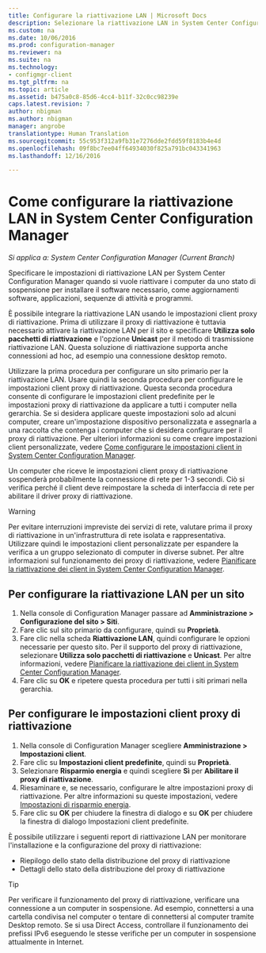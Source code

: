 ```yaml
---
title: Configurare la riattivazione LAN | Microsoft Docs
description: Selezionare la riattivazione LAN in System Center Configuration Manager.
ms.custom: na
ms.date: 10/06/2016
ms.prod: configuration-manager
ms.reviewer: na
ms.suite: na
ms.technology:
- configmgr-client
ms.tgt_pltfrm: na
ms.topic: article
ms.assetid: b475a0c8-85d6-4cc4-b11f-32c0cc98239e
caps.latest.revision: 7
author: nbigman
ms.author: nbigman
manager: angrobe
translationtype: Human Translation
ms.sourcegitcommit: 55c953f312a9fb31e7276dde2fdd59f8183b4e4d
ms.openlocfilehash: 09f8bc7ee04ff64934030f825a791bc043341963
ms.lasthandoff: 12/16/2016

---
```

# <a name="how-to-configure-wake-on-lan-in-system-center-configuration-manager"></a>Come configurare la riattivazione LAN in System Center Configuration Manager

*Si applica a: System Center Configuration Manager (Current Branch)*

Specificare le impostazioni di riattivazione LAN per System Center Configuration Manager quando si vuole riattivare i computer da uno stato di sospensione per installare il software necessario, come aggiornamenti software, applicazioni, sequenze di attività e programmi.

È possibile integrare la riattivazione LAN usando le impostazioni client proxy di riattivazione. Prima di utilizzare il proxy di riattivazione è tuttavia necessario attivare la riattivazione LAN per il sito e specificare **Utilizza solo pacchetti di riattivazione** e l'opzione **Unicast** per il metodo di trasmissione riattivazione LAN. Questa soluzione di riattivazione supporta anche connessioni ad hoc, ad esempio una connessione desktop remoto.

Utilizzare la prima procedura per configurare un sito primario per la riattivazione LAN. Usare quindi la seconda procedura per configurare le impostazioni client proxy di riattivazione. Questa seconda procedura consente di configurare le impostazioni client predefinite per le impostazioni proxy di riattivazione da applicare a tutti i computer nella gerarchia. Se si desidera applicare queste impostazioni solo ad alcuni computer, creare un'impostazione dispositivo personalizzata e assegnarla a una raccolta che contenga i computer che si desidera configurare per il proxy di riattivazione. Per ulteriori informazioni su come creare impostazioni client personalizzate, vedere [Come configurare le impostazioni client in System Center Configuration Manager](../../../core/clients/deploy/configure-client-settings.md).

Un computer che riceve le impostazioni client proxy di riattivazione sospenderà probabilmente la connessione di rete per 1-3 secondi. Ciò si verifica perché il client deve reimpostare la scheda di interfaccia di rete per abilitare il driver proxy di riattivazione.

> [!WARNING]
> Per evitare interruzioni impreviste dei servizi di rete, valutare prima il proxy di riattivazione in un'infrastruttura di rete isolata e rappresentativa. Utilizzare quindi le impostazioni client personalizzate per espandere la verifica a un gruppo selezionato di computer in diverse subnet. Per altre informazioni sul funzionamento dei proxy di riattivazione, vedere [Pianificare la riattivazione dei client in System Center Configuration Manager](../../../core/clients/deploy/plan/plan-wake-up-clients.md).

## <a name="to-configure-wake-on-lan-for-a-site"></a>Per configurare la riattivazione LAN per un sito

1. Nella console di Configuration Manager passare ad **Amministrazione > Configurazione del sito > Siti**.
2. Fare clic sul sito primario da configurare, quindi su **Proprietà**.
3. Fare clic nella scheda **Riattivazione LAN**, quindi configurare le opzioni necessarie per questo sito. Per il supporto del proxy di riattivazione, selezionare **Utilizza solo pacchetti di riattivazione** e **Unicast**. Per altre informazioni, vedere [Pianificare la riattivazione dei client in System Center Configuration Manager](../../../core/clients/deploy/plan/plan-wake-up-clients.md).
4. Fare clic su **OK** e ripetere questa procedura per tutti i siti primari nella gerarchia.

## <a name="to-configure-wake-up-proxy-client-settings"></a>Per configurare le impostazioni client proxy di riattivazione

1. Nella console di Configuration Manager scegliere **Amministrazione > Impostazioni client**.
2. Fare clic su **Impostazioni client predefinite**, quindi su **Proprietà**.
3. Selezionare **Risparmio energia** e quindi scegliere **Sì** per **Abilitare il proxy di riattivazione**.
4. Riesaminare e, se necessario, configurare le altre impostazioni proxy di riattivazione. Per altre informazioni su queste impostazioni, vedere [Impostazioni di risparmio energia](../../../core/clients/deploy/about-client-settings.md#power-management).
5. Fare clic su **OK** per chiudere la finestra di dialogo e su **OK** per chiudere la finestra di dialogo Impostazioni client predefinite.

È possibile utilizzare i seguenti report di riattivazione LAN per monitorare l'installazione e la configurazione del proxy di riattivazione:

- Riepilogo dello stato della distribuzione del proxy di riattivazione
- Dettagli dello stato della distribuzione del proxy di riattivazione

> [!TIP]
> Per verificare il funzionamento del proxy di riattivazione, verificare una connessione a un computer in sospensione. Ad esempio, connettersi a una cartella condivisa nel computer o tentare di connettersi al computer tramite Desktop remoto. Se si usa Direct Access, controllare il funzionamento dei prefissi IPv6 eseguendo le stesse verifiche per un computer in sospensione attualmente in Internet.

